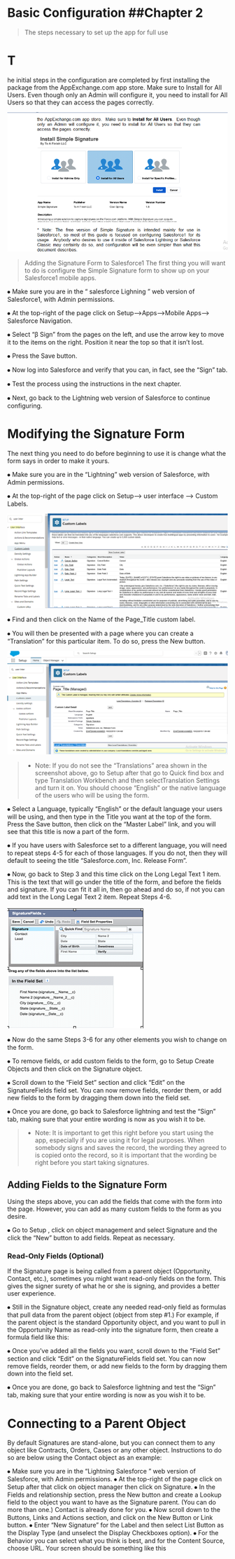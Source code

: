 # Basic Configuration                                                                                       ##Chapter 2
>The steps necessary to set up the app for full use
# T
he initial steps in the configuration are completed by first installing the package from the AppExchange.com app store. Make sure to Install for All Users. Even though only an Admin will configure it, you need to install for All Users so
that they can access the pages correctly.

![alt text](images/src1.png "Signature Process")

> Adding the Signature Form to Salesforce1
The first thing you will want to do is configure the Simple Signature form to show up on your Salesforce1 mobile apps. 

⦁ Make sure you are in the “ salesforce Lighning ” web version of Salesforce1, with Admin permissions.

⦁ At the top-right of the page click on Setup-->Apps-->Mobile Apps-->  Salesforce Navigation. 

⦁ Select “β Sign” from the pages on the left, and use the arrow key to move it to the items on the right.  Position it near the top so that it isn’t lost.

⦁ Press the Save button.

⦁ Now log into Salesforce and verify that you can, in fact, see the “Sign” tab. 

⦁ Test the process using the instructions in the next chapter.

⦁ Next, go back to the Lightning web version of Salesforce to continue configuring.

# Modifying the Signature Form
The next thing you need to do before beginning to use it is change what the form says in order to make it yours.

⦁ Make sure you are in the “Lightning” web version of Salesforce, with Admin permissions.

⦁ At the top-right of the page click on Setup-->  user interface  -->  Custom Labels.

![alt text](images/src2.png "Signature Process")

⦁ Find and then click on the Name of the Page_Title custom label.

⦁ You will then be presented with a page where you can create a “Translation” for this particular item.  To do so, press the New button.

![alt text](images/src3.png "Signature Process")

> * Note: If you do not see the “Translations” area shown in the screenshot above, go to Setup after that go to  Quick find box and type Translation Workbench  and then selectTranslation Settings and turn it on.  You should choose “English” or the native language of the users who will be using the form.

⦁ Select a Language, typically “English” or the default language your users will be using, and then type in the Title you want at the top of the form.  Press the Save button, then click on the “Master Label” link, and you will see that this title is now a part of the form.

⦁ If you have users with Salesforce set to a different language, you will need to repeat steps 4-5 for each of those languages.  If you do not, then they will default to seeing the title “Salesforce.com, Inc. Release Form”.

⦁ Now, go back to Step 3 and this time click on the Long Legal Text 1 item.  This is the text that will go under the title of the form, and before the fields and signature.  If you can fit it all in, then go ahead and do so, if not you can add text in the Long Legal Text 2 item.  Repeat Steps 4-6.

![alt text](images/src4.png "Signature Process")

⦁ Now do the same Steps 3-6 for any other elements you wish to change on the form.

⦁ To remove fields, or add custom fields to the form, go to Setup  Create  Objects and then click on the Signature object. 

⦁ Scroll down to the “Field Set” section and click “Edit” on the SignatureFields field set.  You can now remove fields, reorder them, or add new fields to the form by dragging them down into the field set.

⦁ Once you are done, go back to Salesforce lightning  and test the “Sign” tab, making sure that your entire wording is now as you wish it to be.

> * Note: It is important to get this right before you start using the app, especially if you are using it for legal purposes.  When somebody signs and saves the record, the wording they agreed to is copied onto the record, so it is important that the wording be right before you start taking signatures.

## Adding Fields to the Signature Form
Using the steps above, you can add the fields that come with the form into the page.  However, you can add as many custom fields to the form as you desire.

⦁ Go to Setup  , click on object management and select Signature and the click the “New” button to add fields.  Repeat as necessary.

### Read-Only Fields (Optional)

If the Signature page is being called from a parent object (Opportunity, Contact, etc.), sometimes you might want read-only fields on the form. This gives the signer surety of what he or she is signing, and provides a better user experience.

⦁ Still in the Signature object, create any needed read-only field as formulas that pull data from the parent object (object from step #1.)  For example, if the parent object is the standard Opportunity object, and you want to pull in the Opportunity Name as read-only into the signature form, then create a formula field like this:

⦁ Once you’ve added all the fields you want, scroll down to the “Field Set” section and click “Edit” on the SignatureFields field set.  You can now remove fields, reorder them, or add new fields to the form by dragging them down into the field set.

⦁ Once you are done, go back to Salesforce lightning  and test the “Sign” tab, making sure that your entire wording is now as you wish it to be.


# Connecting to a Parent Object
 By default Signatures are stand-alone, but you can connect them to any object like Contracts, Orders, Cases or any other object.  Instructions to do so are below using the Contact object as an example:
 
⦁ Make sure you are in the “Lightning Salesforce ” web version of Salesforce, with Admin permissions.
⦁ At the top-right of the page click on Setup  after that click on object manager then click on Signature.
⦁ In the Fields and relationship section, press the New button and create a Lookup field to the object you want to have as the Signature parent.  (You can do more than one.)  Contact is already done for you.
⦁ Now scroll down to the Buttons, Links and Actions section, and click on the New Button or Link button.
⦁ Enter “New Signature” for the Label and then select List Button as the Display Type (and unselect the Display Checkboxes option).
⦁ For the Behavior you can select what you think is best, and for the Content Source, choose URL.  Your screen should be something like this
